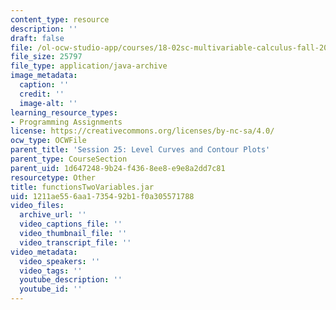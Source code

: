 ```yaml
---
content_type: resource
description: ''
draft: false
file: /ol-ocw-studio-app/courses/18-02sc-multivariable-calculus-fall-2010/1211ae556aa1735492b1f0a305571788_functionsTwoVariables.jar
file_size: 25797
file_type: application/java-archive
image_metadata:
  caption: ''
  credit: ''
  image-alt: ''
learning_resource_types:
- Programming Assignments
license: https://creativecommons.org/licenses/by-nc-sa/4.0/
ocw_type: OCWFile
parent_title: 'Session 25: Level Curves and Contour Plots'
parent_type: CourseSection
parent_uid: 1d647248-9b24-f436-8ee8-e9e8a2dd7c81
resourcetype: Other
title: functionsTwoVariables.jar
uid: 1211ae55-6aa1-7354-92b1-f0a305571788
video_files:
  archive_url: ''
  video_captions_file: ''
  video_thumbnail_file: ''
  video_transcript_file: ''
video_metadata:
  video_speakers: ''
  video_tags: ''
  youtube_description: ''
  youtube_id: ''
---
```


